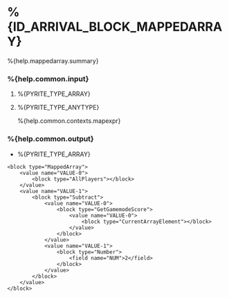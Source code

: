 # %{ID_ARRIVAL_BLOCK_MAPPEDARRAY}

%{help.mappedarray.summary}

### %{help.common.input}

1. %{PYRITE_TYPE_ARRAY}
2. %{PYRITE_TYPE_ANYTYPE}

    %{help.common.contexts.mapexpr}

### %{help.common.output}

-   %{PYRITE_TYPE_ARRAY}

```
<block type="MappedArray">
    <value name="VALUE-0">
        <block type="AllPlayers"></block>
    </value>
    <value name="VALUE-1">
        <block type="Subtract">
            <value name="VALUE-0">
                <block type="GetGamemodeScore">
                    <value name="VALUE-0">
                        <block type="CurrentArrayElement"></block>
                    </value>
                </block>
            </value>
            <value name="VALUE-1">
                <block type="Number">
                    <field name="NUM">2</field>
                </block>
            </value>
        </block>
    </value>
</block>
```
